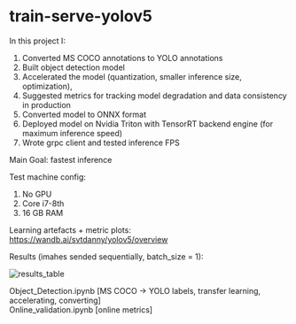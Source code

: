 # train-serve-yolov5

In this project I:
1. Converted MS COCO annotations to YOLO annotations
2. Built object detection model 
3. Accelerated the model (quantization, smaller inference size, optimization), 
4. Suggested metrics for tracking model degradation and data consistency in production
5. Converted model to ONNX format
6. Deployed model on Nvidia Triton with TensorRT backend engine (for maximum inference speed)
7. Wrote grpc client and tested inference FPS

Main Goal: fastest inference

Test machine config:
1. No GPU
2. Core i7-8th
3. 16 GB RAM

Learning artefacts + metric plots:  
https://wandb.ai/svtdanny/yolov5/overview

Results (imahes sended sequentially, batch_size = 1):

![results_table](https://user-images.githubusercontent.com/66482706/126733557-fa2dd7fb-0c31-4812-baf9-ff8a1f602b06.png)
  
Object_Detection.ipynb [MS COCO -> YOLO labels, transfer learning, accelerating, converting]  
Online_validation.ipynb [online metrics]  


